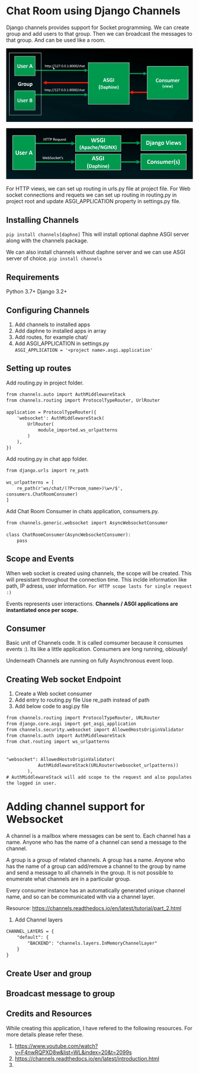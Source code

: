 # Chat Room using Django Channels

Django channels provides support for Socket programming.
We can create group and add users to that group. Then we can broadcast the messages to that group. And can be used like a room.

![Alt Text](./doc%20resources/Async%20Request%20flow.png)

![Alt Text](./doc%20resources/Http%20and%20Socket%20Request%20Overview.png)

For HTTP views, we can set up routing in urls.py file at project file.
For Web socket connections and requets we can set up routing in routing.py in project root and update ASGI_APPLICATION property in settings.py file.


## Installing Channels
```pip install channels[daphne]```
This will install optional daphne ASGI server along with the channels package.

We can also install channels without daphne server and we can use ASGI server of choice.
```pip install channels```


## Requirements
Python 3.7+
Django 3.2+


## Configuring Channels

1. Add channels to installed apps
2. Add daphne to installed apps in array
3. Add routes, for example chat/
4. Add ASGI_APPLICATION in settings.py   
    ```ASGI_APPLICATION = '<project name>.asgi.application'```


## Setting up routes
Add routing.py in project folder.
```
from channels.auto import AuthMiddlewareStack
from channels.routing import ProtocolTypeRouter, UrlRouter

application = ProtocolTypeRouter({
    'websocket': AuthMiddlewareStack(
        UrlRouter(
            module_imported.ws_urlpatterns
        )
    ),
})
```

Add routing.py in chat app folder.
```
from django.urls import re_path

ws_urlpatterns = [
    re_path(r'ws/chat/(?P<room_name>)\w+/$', consumers.ChatRoomConsumer)
]
```

Add Chat Room Consumer in chats application, consumers.py.
```
from channels.generic.websocket import AsyncWebsocketConsumer

class ChatRoomConsumer(AsyncWebsocketConsumer):
    pass

```

## Scope and Events
When web socket is created using channels, the scope will be created. This will presistant throughout the connection time. This inclde information like path, IP adress, user information. ```For HTTP scope lasts for single request :)```

Events represents user interactions. **Channels / ASGI applications are instantiated once per scope.**

## Consumer
Basic unit of Channels code. It is called comsumer because it consumes events :). Its like a little application. Consumers are long running, obiously! 

Underneath Channels are running on fully Asynchronous event loop.


## Creating Web socket Endpoint
1. Create a Web socket consumer
2. Add entry to routing.py file
   Use re_path instead of path
3. Add below code to asgi.py file
```
from channels.routing import ProtocolTypeRouter, URLRouter
from django.core.asgi import get_asgi_application
from channels.security.websocket import AllowedHostsOriginValidator
from channels.auth import AuthMiddlewareStack
from chat.routing import ws_urlpatterns


"websocket": AllowedHostsOriginValidator(
            AuthMiddlewareStack(URLRouter(websocket_urlpatterns))
        ),
# AuthMiddlewareStack will add scope to the request and also populates the logged in user.
```

# Adding channel support for Websocket
A channel is a mailbox where messages can be sent to. Each channel has a name. Anyone who has the name of a channel can send a message to the channel.

A group is a group of related channels. A group has a name. Anyone who has the name of a group can add/remove a channel to the group by name and send a message to all channels in the group. It is not possible to enumerate what channels are in a particular group.

Every consumer instance has an automatically generated unique channel name, and so can be communicated with via a channel layer.

Resource: https://channels.readthedocs.io/en/latest/tutorial/part_2.html

1. Add Channel layers
```
CHANNEL_LAYERS = {
    "default": {
        "BACKEND": "channels.layers.InMemoryChannelLayer"
    }
}
```


## Create User and group


## Broadcast message to group


## Credits and Resources
While creating this application, I have refered to the following resources. For more details please refer these.

1. https://www.youtube.com/watch?v=F4nwRQPXD8w&list=WL&index=20&t=2099s
2. https://channels.readthedocs.io/en/latest/introduction.html
3. 